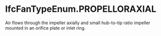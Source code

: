 IfcFanTypeEnum.PROPELLORAXIAL
=============================
Air flows through the impeller axially and small hub-to-tip ratio impeller
mounted in an orifice plate or inlet ring.


